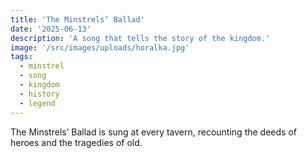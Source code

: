 ```yaml
---
title: 'The Minstrels’ Ballad'
date: '2025-06-13'
description: 'A song that tells the story of the kingdom.'
image: '/src/images/uploads/horalka.jpg'
tags:
  - minstrel
  - song
  - kingdom
  - history
  - legend
---
```


The Minstrels’ Ballad is sung at every tavern, recounting the deeds of heroes and the tragedies of old.
